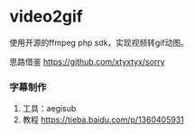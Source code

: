 # video2gif
使用开源的ffmpeg php sdk，实现视频转gif动图。

思路借鉴 https://github.com/xtyxtyx/sorry

### 字幕制作

1. 工具：aegisub
2. 教程 https://tieba.baidu.com/p/1360405931